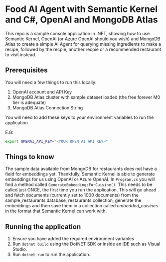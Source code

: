 # Food AI Agent with Semantic Kernel and C#, OpenAI and MongoDB Atlas

This repo is a sample console application in .NET, showing how to use Semantic Kernel, OpenAI (or Azure OpenAI should you wish) and MongoDB Atlas to create a simple AI Agent for querying missing ingredients to make a recipe, followed by the recpie, another recpie or a recommended restaurant to visit instead.

## Prerequisites
You will need a few things to run this locally:
1. OpenAI account and API Key
2. MongoDB Atlas cluster with sample dataset loaded (the free forever M0 tier is adequate)
3. MongoDB Atlas Connection String

You will need to add these keys to your environment variables to run the application.

E.G:
```bash
export OPENAI_API_KEY="<YOUR OPEN AI API KEY>"
```

## Things to know

The sample data available from MongoDB for restaurants does not have a field for embeddings yet. Thankfully, Semantic Kernel is able to generate embeddings for us using OpenAI or Azure OpenAI. In ```Program.cs``` you will find a method called ```GenerateEmbeddingsForCuisine()```.
This needs to be called just ONCE, the first time you run the application. This will go ahead and fetch documents (currently set to 1000 documents) from the sample_restaurants database, restaurants collection, generate the embeddings and then save them in a collection called *embedded_cuisines* in the format that Semantic Kernel can work with.

## Running the application

1. Ensure you have added the required environment variables
2. Run ```dotnet build``` using the DotNET SDK or inside an IDE such as Visual Studio.
3. Run ```dotnet run``` to run the application.

